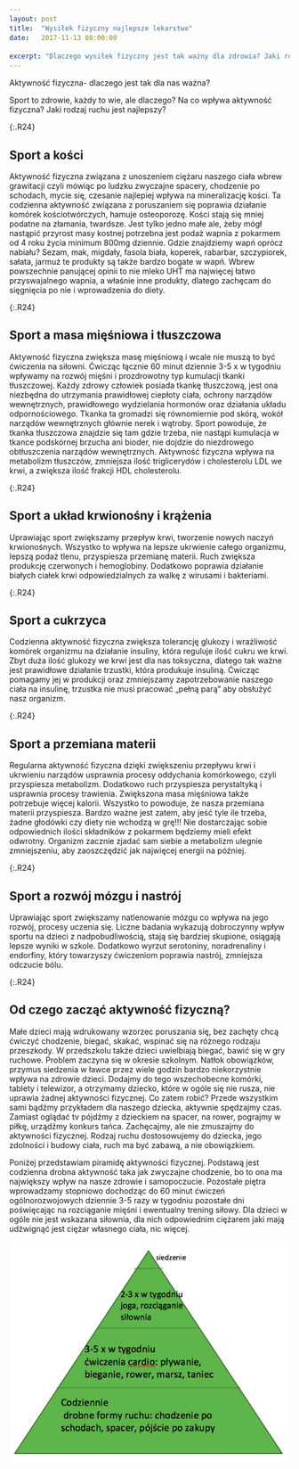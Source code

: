 ```yaml
---
layout: post
title:  "Wysiłek fizyczny najlepsze lekarstwo"
date:   2017-11-13 08:00:00

excerpt: "Dlaczego wysiłek fizyczny jest tak ważny dla zdrowia? Jaki rodzaj sportu i w jakich ilościach jest najlepszy dla nas i naszych dzieci?"
---
```


Aktywność fizyczna- dlaczego jest tak dla nas ważna?

Sport to zdrowie, każdy to wie, ale dlaczego? Na co wpływa aktywność fizyczna? Jaki rodzaj ruchu jest najlepszy?

{:.R24}
## Sport a kości
Aktywność fizyczna związana z unoszeniem ciężaru naszego ciała wbrew grawitacji czyli mówiąc po ludzku zwyczajne spacery, chodzenie po schodach, mycie się, czesanie najlepiej wpływa na mineralizację kości. Ta codzienna aktywność związana z poruszaniem się poprawia działanie komórek kościotwórczych, hamuje osteoporozę. Kości stają się mniej podatne na złamania, twardsze. Jest tylko jedno małe ale, żeby mógł nastąpić przyrost masy kostnej potrzebna jest podaż wapnia z pokarmem od 4 roku życia minimum 800mg dziennie. Gdzie znajdziemy wapń oprócz nabiału? Sezam, mak, migdały, fasola biała, koperek, rabarbar, szczypiorek, sałata, jarmuż te produkty są także bardzo bogate w wapń. Wbrew powszechnie panującej opinii to nie mleko UHT ma najwięcej łatwo przyswajalnego wapnia, a właśnie inne produkty, dlatego zachęcam do sięgnięcia po nie i wprowadzenia do diety.

{:.R24}
## Sport a masa mięśniowa i tłuszczowa
Aktywność fizyczna zwiększa masę mięśniową i wcale nie muszą to być ćwiczenia na siłowni. Ćwicząc łącznie 60 minut dziennie 3-5 x w tygodniu wpływamy na rozwój mięśni i prozdrowotny typ kumulacji tkanki tłuszczowej. Każdy zdrowy człowiek posiada tkankę tłuszczową, jest ona niezbędna do utrzymania prawidłowej ciepłoty ciała, ochrony narządów wewnętrznych, prawidłowego wydzielania hormonów oraz działania układu odpornościowego. Tkanka ta gromadzi się równomiernie pod skórą, wokół narządów wewnętrznych głównie nerek i wątroby. Sport powoduje, że tkanka tłuszczowa znajdzie się tam gdzie trzeba, nie nastąpi kumulacja w tkance podskórnej brzucha ani bioder, nie dojdzie do niezdrowego obtłuszczenia narządów wewnętrznych. Aktywność fizyczna wpływa na metabolizm tłuszczów, zmniejsza ilość triglicerydów i cholesterolu LDL we krwi, a zwiększa ilość frakcji HDL cholesterolu.

{:.R24}
## Sport a układ krwionośny i krążenia
Uprawiając sport zwiększamy przepływ krwi, tworzenie nowych naczyń krwionośnych. Wszystko to wpływa na lepsze ukrwienie całego organizmu, lepszą podaż tlenu, przyspiesza przemianę materii. Ruch zwiększa produkcję czerwonych i hemoglobiny. Dodatkowo poprawia działanie białych ciałek krwi odpowiedzialnych za walkę z wirusami i bakteriami.

{:.R24}
## Sport a cukrzyca 
Codzienna aktywność fizyczna zwiększa tolerancję glukozy i wrażliwość komórek organizmu na działanie insuliny, która reguluje ilość cukru we krwi. Zbyt duża ilość glukozy we krwi jest dla nas toksyczna, dlatego tak ważne jest prawidłowe działanie trzustki, która produkuje insuliną. Ćwicząc pomagamy jej w produkcji oraz zmniejszamy zapotrzebowanie naszego ciała na insulinę, trzustka nie musi pracować „pełną parą” aby obsłużyć nasz organizm.

{:.R24}
## Sport a przemiana materii
Regularna aktywność fizyczna dzięki zwiększeniu przepływu krwi i ukrwieniu narządów usprawnia procesy oddychania komórkowego, czyli przyspiesza metabolizm. Dodatkowo ruch przyspiesza perystaltyką i usprawnia procesy trawienia. Zwiększona masa mięśniowa także potrzebuje więcej kalorii. Wszystko to powoduje, że nasza przemiana materii przyspiesza.
Bardzo ważne jest zatem, aby jeść tyle ile trzeba, żadne głodówki czy diety nie wchodzą w grę!!! Nie dostarczając sobie odpowiednich ilości składników z pokarmem będziemy mieli efekt odwrotny. Organizm zacznie zjadać sam siebie a metabolizm ulegnie zmniejszeniu, aby zaoszczędzić jak najwięcej energii na później.

{:.R24}
## Sport a rozwój mózgu i nastrój
Uprawiając sport zwiększamy natlenowanie mózgu co wpływa na jego rozwój, procesy uczenia się. Liczne badania wykazują dobroczynny wpływ sportu na dzieci z nadpobudliwością, stają się bardziej skupione, osiągają lepsze wyniki w szkole. Dodatkowo wyrzut serotoniny, noradrenaliny i endorfiny, który towarzyszy ćwiczeniom poprawia nastrój, zmniejsza odczucie bólu.

{:.R24}
## Od czego zacząć aktywność fizyczną?
Małe dzieci mają wdrukowany wzorzec poruszania się, bez zachęty chcą ćwiczyć chodzenie, biegać, skakać, wspinać się na różnego rodzaju przeszkody. W przedszkolu także dzieci uwielbiają biegać, bawić się w gry ruchowe. Problem zaczyna się w okresie szkolnym. Natłok obowiązków, przymus siedzenia w ławce przez wiele godzin bardzo niekorzystnie wpływa na zdrowie dzieci. Dodajmy do tego wszechobecne komórki, tablety i telewizor, a otrzymamy dziecko, które w ogóle się nie rusza, nie uprawia żadnej aktywności fizycznej. Co zatem robić? Przede wszystkim sami bądźmy przykładem dla naszego dziecka, aktywnie spędzajmy czas. Zamiast oglądać tv pójdźmy z dzieckiem na spacer, na rower, pograjmy w piłkę, urządźmy konkurs tańca. Zachęcajmy, ale nie zmuszajmy do aktywności fizycznej. Rodzaj ruchu dostosowujemy do dziecka, jego zdolności i budowy ciała, ruch ma być zabawą, a nie obowiązkiem.

Poniżej przedstawiam piramidę aktywności fizycznej. Podstawą jest codzienna drobna aktywność taka jak zwyczajne chodzenie, bo to ona ma największy wpływ na nasze zdrowie i samopoczucie. Pozostałe piętra wprowadzamy stopniowo dochodząc do 60 minut ćwiczeń ogólnorozwojowych dziennie 3-5 razy w tygodniu pozostałe dni poświęcając na rozciąganie mięśni i ewentualny trening siłowy. Dla dzieci w ogóle nie jest wskazana siłownia, dla nich odpowiednim ciężarem jaki mają udźwignąć jest ciężar własnego ciała, nic więcej. 

![piramida wysiłku fizycznego](/png/piramidasportu.png)
